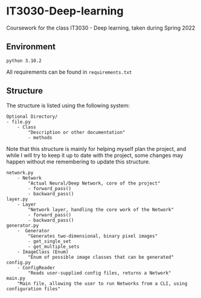 # IT3030-Deep-learning
Coursework for the class IT3030 - Deep learning, taken during Spring 2022

## Environment
```python 3.10.2```

All requirements can be found in `requirements.txt`

## Structure
The structure is listed using the following system:
```
Optional Directory/
- file.py
    - Class
        "Description or other documentation"
        - methods
```

Note that this structure is mainly for helping myself plan the project, and while I will try to keep it up to date with the project, some changes may happen without me remembering to update this structure.
```
network.py
    - Network
        "Actual Neural/Deep Network, core of the project"
        - forward_pass()
        - backward_pass()
layer.py
    - Layer
        "Network layer, handling the core work of the Network"
        - forward_pass()
        - backward_pass()
generator.py
    -  Generator
        "Generates two-dimensional, binary pixel images"
        - get_single_set
        - get_multiple_sets
    - ImageClass (Enum)
        "Enum of possible image classes that can be generated"
config.py
    - ConfigReader
        "Reads user-supplied config files, returns a Network"
main.py
    "Main file, allowing the user to run Networks from a CLI, using configuration files"
```